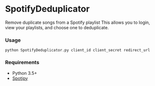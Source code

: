 # SpotifyDeduplicator
Remove duplicate songs from a Spotify playlist
This allows you to login, view your playlists, and choose one to deduplicate.

### Usage
```
python SpotifyDeduplicator.py client_id client_secret redirect_url
```

### Requirements
* Python 3.5+
* [Spotipy](https://github.com/plamere/spotipy)
